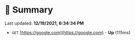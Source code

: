 # 📖 Summary
Last updated: **12/19/2021, 6:34:34 PM**

- `GET` [https://google.com](https://google.com) - **Up** (115ms)
